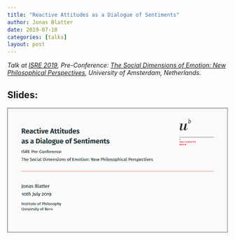 ```yaml
---
title: "Reactive Attitudes as a Dialogue of Sentiments"
author: Jonas Blatter
date: 2019-07-10
categories: [talks]
layout: post
---
```


*Talk at [ISRE 2019](https://www.isre2019.org/), Pre-Conference: [The Social Dimensions of Emotion: New Philosophical Perspectives](https://www.isre2019.org/program/pre-conferences/social-dimensions), University of Amsterdam, Netherlands.*

## Slides:
[ ![My slides for the talk](/assets/img/isre2019-blatter.png "My slides for the talk") ](/assets/pdf/isre2019-blatter.pdf)
